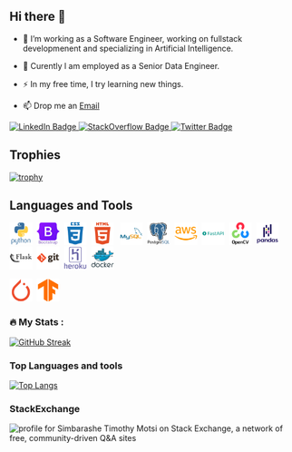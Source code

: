 <!--div id="header" align="center">
  <img src="https://media.giphy.com/media/3o7bukPWLMVsRz38J2/giphy.gif" width="100"/>
</div>

<div align="center">
  <img src="https://media.giphy.com/media/dWesBcTLavkZuG35MI/giphy.gif" width="300" height="150"/>
</div-->

## Hi there 👋

- :telescope: I’m working as a Software Engineer, working on fullstack developmenent and specializing in Artificial Intelligence.

- :seedling: Curently l am employed as a Senior Data Engineer.

- :zap: In my free time, I try learning new things.

- :mailbox: Drop me an <a href="mailto:simbamotsi1@gmail.com">
                          Email
                       </a>
<div id="badges">
  <a href="https://www.linkedin.com/in/simbatmotsi/">
    <img src="https://img.shields.io/badge/LinkedIn-blue?logo=linkedin&logoColor=white" alt="LinkedIn Badge"/>
  </a>
  <a href="https://stackoverflow.com/users/8405902/simbarashe-timothy-motsi">
    <img src="https://img.shields.io/badge/StackOverflow-red?logo=stackoverflow&logoColor=white" alt="StackOverflow Badge"/>
  </a>
  <a href="https://twitter.com/simbatmotsi">
    <img src="https://img.shields.io/badge/Twitter-blue?logo=twitter&logoColor=white" alt="Twitter Badge"/>
  </a>
</div>

## Trophies

[![trophy](https://github-profile-trophy.vercel.app/?username=simbaTmotsi&theme=onedark&row=1)](https://github.com/simbaTmotsi/github-profile-trophy)



## Languages and Tools

<div>
  <img src="https://github.com/devicons/devicon/blob/master/icons/python/python-original-wordmark.svg" title="Python" alt="Python" width="40" height="40"/>&nbsp;
  <img src="https://github.com/devicons/devicon/blob/master/icons/bootstrap/bootstrap-original-wordmark.svg" title="Bootstrap" alt="Bootstrap" width="40" height="40"/>&nbsp;
  <img src="https://github.com/devicons/devicon/blob/master/icons/css3/css3-plain-wordmark.svg"  title="CSS3" alt="CSS" width="40" height="40"/>&nbsp;
  <img src="https://github.com/devicons/devicon/blob/master/icons/html5/html5-plain-wordmark.svg" title="HTML5" alt="HTML" width="40" height="40"/>&nbsp;&nbsp;
  <img src="https://github.com/devicons/devicon/blob/master/icons/mysql/mysql-original-wordmark.svg" title="MySQL"  alt="MySQL" width="40" height="40"/>&nbsp;
  <img src="https://github.com/devicons/devicon/blob/master/icons/postgresql/postgresql-original-wordmark.svg" title="Postgresql" alt="postgresql" width="40" height="40"/>&nbsp;
  <img src="https://github.com/devicons/devicon/blob/master/icons/amazonwebservices/amazonwebservices-plain-wordmark.svg" title="AWS" alt="AWS" width="40" height="40"/>&nbsp;
  <img src="https://github.com/devicons/devicon/blob/master/icons/fastapi/fastapi-plain-wordmark.svg" title="Fastapi" alt="Fastapi" width="40" height="40"/>&nbsp;
  <img src="https://github.com/devicons/devicon/blob/master/icons/opencv/opencv-original-wordmark.svg" title="OpenCV" alt="OpenCV" width="40" height="40"/>&nbsp;
  <img src="https://github.com/devicons/devicon/blob/master/icons/pandas/pandas-original-wordmark.svg" title="Pandas" alt="Pandas" width="40" height="40"/>&nbsp;
  <img src="https://github.com/devicons/devicon/blob/master/icons/flask/flask-original-wordmark.svg" title="Flask" alt="Flask" width="40" height="40"/>&nbsp;
  <img src="https://github.com/devicons/devicon/blob/master/icons/git/git-original-wordmark.svg" title="Git" **alt="Git" width="40" height="40"/>&nbsp;
  <img src="https://github.com/devicons/devicon/blob/master/icons/heroku/heroku-original-wordmark.svg" title="Heroku" **alt="Heroku" width="40" height="40"/>&nbsp;
  <img src="https://github.com/devicons/devicon/blob/master/icons/docker/docker-original-wordmark.svg" title="Docker" **alt="Docker" width="40" height="40"/>
  
  <img src="https://github.com/devicons/devicon/blob/master/icons/pytorch/pytorch-original.svg" title="Pytorch" alt="Pytorch" width="40" height="40"/>&nbsp;
  <img src="https://github.com/devicons/devicon/blob/master/icons/tensorflow/tensorflow-original.svg" title="TensorFlow" alt="TensorFlow" width="40" height="40"/>&nbsp;
</div>

### :fire: My Stats :

[![GitHub Streak](http://github-readme-streak-stats.herokuapp.com?user=simbatmotsi&theme=dark&date_format=j%20M%5B%20Y%5D)](https://git.io/streak-stats)

### Top Languages and tools

[![Top Langs](https://github-readme-stats.vercel.app/api/top-langs/?username=simbatmotsi&layout=compact&theme=vision-friendly-dark)](https://github.com/simbaTmotsi/github-readme-stats)

### StackExchange
<img src="https://stackexchange.com/users/flair/11468313.png" width="208" height="58" alt="profile for Simbarashe Timothy Motsi on Stack Exchange, a network of free, community-driven Q&amp;A sites" title="profile for Simbarashe Timothy Motsi on Stack Exchange, a network of free, community-driven Q&amp;A sites">

<!--
**simbaTmotsi/simbaTmotsi** is a ✨ _special_ ✨ repository because its `README.md` (this file) appears on your GitHub profile.

Here are some ideas to get you started:

- 🔭 I’m currently working on ...
- 🌱 I’m currently learning ...
- 👯 I’m looking to collaborate on ...
- 🤔 I’m looking for help with ...
- 💬 Ask me about ...
- 📫 How to reach me: ...
- 😄 Pronouns: ...
- ⚡ Fun fact: ...
-->
